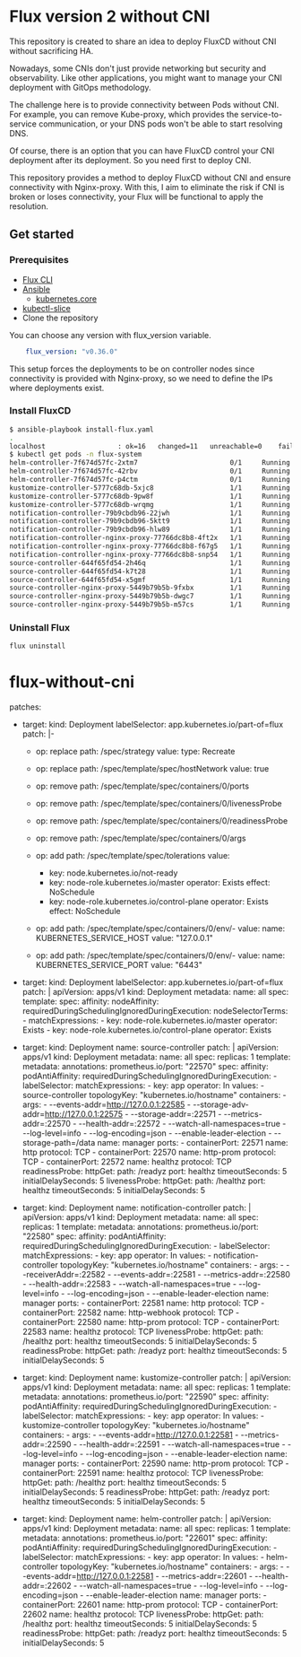 # Flux version 2 without CNI

This repository is created to share an idea to deploy FluxCD without CNI without sacrificing HA.

Nowadays, some CNIs don't just provide networking but security and observability. Like other applications, you might want to manage your CNI deployment with GitOps methodology.

The challenge here is to provide connectivity between Pods without CNI. For example, you can remove Kube-proxy, which provides the service-to-service communication, or your DNS pods won't be able to start resolving DNS.

Of course, there is an option that you can have FluxCD control your CNI deployment after its deployment. So you need first to deploy CNI.

This repository provides a method to deploy FluxCD without CNI and ensure connectivity with Nginx-proxy. With this, I aim to eliminate the risk if CNI is broken or loses connectivity, your Flux will be functional to apply the resolution.

## Get started

### Prerequisites

- [Flux CLI](https://fluxcd.io/flux/cmd/)
- [Ansible](https://www.ansible.com/)
  - [kubernetes.core](https://docs.ansible.com/ansible/latest/collections/kubernetes/core/k8s_module.html)
- [kubectl-slice](https://github.com/patrickdappollonio/kubectl-slice)
- Clone the repository

You can choose any version with flux_version variable.

```yaml
    flux_version: "v0.36.0"
```

This setup forces the deployments to be on controller nodes since connectivity is provided with Nginx-proxy, so we need to define the IPs where deployments exist.

### Install FluxCD

```bash
$ ansible-playbook install-flux.yaml
.
localhost                  : ok=16   changed=11   unreachable=0    failed=0    skipped=0    rescued=0    ignored=0
$ kubectl get pods -n flux-system
helm-controller-7f674d57fc-2xtm7                       0/1     Running             0          68s
helm-controller-7f674d57fc-42rbv                       0/1     Running             0          68s
helm-controller-7f674d57fc-p4ctm                       0/1     Running             0          68s
kustomize-controller-5777c68db-5xjc8                   1/1     Running             0          68s
kustomize-controller-5777c68db-9pw8f                   1/1     Running             0          68s
kustomize-controller-5777c68db-wrqmg                   1/1     Running             0          68s
notification-controller-79b9cbdb96-22jwh               1/1     Running             0          68s
notification-controller-79b9cbdb96-5ktt9               1/1     Running             0          68s
notification-controller-79b9cbdb96-hlw89               1/1     Running             0          68s
notification-controller-nginx-proxy-77766dc8b8-4ft2x   1/1     Running             0          68s
notification-controller-nginx-proxy-77766dc8b8-f67g5   1/1     Running             0          68s
notification-controller-nginx-proxy-77766dc8b8-snp54   1/1     Running             0          68s
source-controller-644f65fd54-2h46q                     1/1     Running             0          68s
source-controller-644f65fd54-k7t28                     1/1     Running             0          68s
source-controller-644f65fd54-x5gmf                     1/1     Running             0          68s
source-controller-nginx-proxy-5449b79b5b-9fxbx         1/1     Running             0          68s
source-controller-nginx-proxy-5449b79b5b-dwgc7         1/1     Running             0          67s
source-controller-nginx-proxy-5449b79b5b-m57cs         1/1     Running             0          67s
```

### Uninstall Flux

```bash
flux uninstall
```
# flux-without-cni


patches:
  - target:
      kind: Deployment
      labelSelector: app.kubernetes.io/part-of=flux
    patch: |-
      - op: replace
        path: /spec/strategy
        value:
          type: Recreate

      - op: replace
        path: /spec/template/spec/hostNetwork
        value: true

      - op: remove
        path: /spec/template/spec/containers/0/ports

      - op: remove
        path: /spec/template/spec/containers/0/livenessProbe

      - op: remove
        path: /spec/template/spec/containers/0/readinessProbe

      - op: remove
        path: /spec/template/spec/containers/0/args

      - op: add
        path: /spec/template/spec/tolerations
        value:
          - key: node.kubernetes.io/not-ready
          - key: node-role.kubernetes.io/master
            operator: Exists
            effect: NoSchedule
          - key: node-role.kubernetes.io/control-plane
            operator: Exists
            effect: NoSchedule

      - op: add
        path: /spec/template/spec/containers/0/env/-
        value:
          name: KUBERNETES_SERVICE_HOST
          value: "127.0.0.1"

      - op: add
        path: /spec/template/spec/containers/0/env/-
        value:
          name: KUBERNETES_SERVICE_PORT
          value: "6443"

  - target:
      kind: Deployment
      labelSelector: app.kubernetes.io/part-of=flux
    patch: |
      apiVersion: apps/v1
      kind: Deployment
      metadata:
        name: all
      spec:
        template:
          spec:
            affinity:
              nodeAffinity:
                requiredDuringSchedulingIgnoredDuringExecution:
                  nodeSelectorTerms:
                  - matchExpressions:
                    - key: node-role.kubernetes.io/master
                      operator: Exists
                    - key: node-role.kubernetes.io/control-plane
                      operator: Exists

  - target:
      kind: Deployment
      name: source-controller
    patch: |
      apiVersion: apps/v1
      kind: Deployment
      metadata:
        name: all
      spec:
        replicas: 1
        template:
          metadata:
            annotations:
              prometheus.io/port: "22570"
          spec:
            affinity:
              podAntiAffinity:
                requiredDuringSchedulingIgnoredDuringExecution:
                - labelSelector:
                    matchExpressions:
                    - key: app
                      operator: In
                      values:
                      - source-controller
                  topologyKey: "kubernetes.io/hostname"
            containers:
            - args:
              - --events-addr=http://127.0.0.1:22585
              - --storage-adv-addr=http://127.0.0.1:22575
              - --storage-addr=:22571
              - --metrics-addr=:22570
              - --health-addr=:22572
              - --watch-all-namespaces=true
              - --log-level=info
              - --log-encoding=json
              - --enable-leader-election
              - --storage-path=/data
              name: manager
              ports:
              - containerPort: 22571
                name: http
                protocol: TCP
              - containerPort: 22570
                name: http-prom
                protocol: TCP
              - containerPort: 22572
                name: healthz
                protocol: TCP
              readinessProbe:
                httpGet:
                  path: /readyz
                  port: healthz
                timeoutSeconds: 5
                initialDelaySeconds: 5
              livenessProbe:
                httpGet:
                  path: /healthz
                  port: healthz
                timeoutSeconds: 5
                initialDelaySeconds: 5

  - target:
      kind: Deployment
      name: notification-controller
    patch: |
      apiVersion: apps/v1
      kind: Deployment
      metadata:
        name: all
      spec:
        replicas: 1
        template:
          metadata:
            annotations:
              prometheus.io/port: "22580"
          spec:
            affinity:
              podAntiAffinity:
                requiredDuringSchedulingIgnoredDuringExecution:
                - labelSelector:
                    matchExpressions:
                    - key: app
                      operator: In
                      values:
                      - notification-controller
                  topologyKey: "kubernetes.io/hostname"
            containers:
            - args:
              - --receiverAddr=:22582
              - --events-addr=:22581
              - --metrics-addr=:22580
              - --health-addr=:22583
              - --watch-all-namespaces=true
              - --log-level=info
              - --log-encoding=json
              - --enable-leader-election
              name: manager
              ports:
              - containerPort: 22581
                name: http
                protocol: TCP
              - containerPort: 22582
                name: http-webhook
                protocol: TCP
              - containerPort: 22580
                name: http-prom
                protocol: TCP
              - containerPort: 22583
                name: healthz
                protocol: TCP
              livenessProbe:
                httpGet:
                  path: /healthz
                  port: healthz
                timeoutSeconds: 5
                initialDelaySeconds: 5
              readinessProbe:
                httpGet:
                  path: /readyz
                  port: healthz
                timeoutSeconds: 5
                initialDelaySeconds: 5

  - target:
      kind: Deployment
      name: kustomize-controller
    patch: |
      apiVersion: apps/v1
      kind: Deployment
      metadata:
        name: all
      spec:
        replicas: 1
        template:
          metadata:
            annotations:
              prometheus.io/port: "22590"
          spec:
            affinity:
              podAntiAffinity:
                requiredDuringSchedulingIgnoredDuringExecution:
                - labelSelector:
                    matchExpressions:
                    - key: app
                      operator: In
                      values:
                      - kustomize-controller
                  topologyKey: "kubernetes.io/hostname"
            containers:
            - args:
              - --events-addr=http://127.0.0.1:22581
              - --metrics-addr=:22590
              - --health-addr=:22591
              - --watch-all-namespaces=true
              - --log-level=info
              - --log-encoding=json
              - --enable-leader-election
              name: manager
              ports:
              - containerPort: 22590
                name: http-prom
                protocol: TCP
              - containerPort: 22591
                name: healthz
                protocol: TCP
              livenessProbe:
                httpGet:
                  path: /healthz
                  port: healthz
                timeoutSeconds: 5
                initialDelaySeconds: 5
              readinessProbe:
                httpGet:
                  path: /readyz
                  port: healthz
                timeoutSeconds: 5
                initialDelaySeconds: 5

  - target:
      kind: Deployment
      name: helm-controller
    patch: |
      apiVersion: apps/v1
      kind: Deployment
      metadata:
        name: all
      spec:
        replicas: 1
        template:
          metadata:
            annotations:
              prometheus.io/port: "22601"
          spec:
            affinity:
              podAntiAffinity:
                requiredDuringSchedulingIgnoredDuringExecution:
                - labelSelector:
                    matchExpressions:
                    - key: app
                      operator: In
                      values:
                      - helm-controller
                  topologyKey: "kubernetes.io/hostname"
            containers:
            - args:
              - --events-addr=http://127.0.0.1:22581
              - --metrics-addr=:22601
              - --health-addr=:22602
              - --watch-all-namespaces=true
              - --log-level=info
              - --log-encoding=json
              - --enable-leader-election
              name: manager
              ports:
              - containerPort: 22601
                name: http-prom
                protocol: TCP
              - containerPort: 22602
                name: healthz
                protocol: TCP
              livenessProbe:
                httpGet:
                  path: /healthz
                  port: healthz
                timeoutSeconds: 5
                initialDelaySeconds: 5
              readinessProbe:
                httpGet:
                  path: /readyz
                  port: healthz
                timeoutSeconds: 5
                initialDelaySeconds: 5
